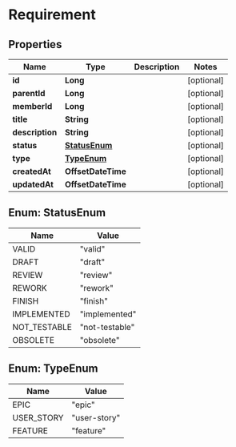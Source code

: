

# Requirement


## Properties

| Name | Type | Description | Notes |
|------------ | ------------- | ------------- | -------------|
|**id** | **Long** |  |  [optional] |
|**parentId** | **Long** |  |  [optional] |
|**memberId** | **Long** |  |  [optional] |
|**title** | **String** |  |  [optional] |
|**description** | **String** |  |  [optional] |
|**status** | [**StatusEnum**](#StatusEnum) |  |  [optional] |
|**type** | [**TypeEnum**](#TypeEnum) |  |  [optional] |
|**createdAt** | **OffsetDateTime** |  |  [optional] |
|**updatedAt** | **OffsetDateTime** |  |  [optional] |



## Enum: StatusEnum

| Name | Value |
|---- | -----|
| VALID | &quot;valid&quot; |
| DRAFT | &quot;draft&quot; |
| REVIEW | &quot;review&quot; |
| REWORK | &quot;rework&quot; |
| FINISH | &quot;finish&quot; |
| IMPLEMENTED | &quot;implemented&quot; |
| NOT_TESTABLE | &quot;not-testable&quot; |
| OBSOLETE | &quot;obsolete&quot; |



## Enum: TypeEnum

| Name | Value |
|---- | -----|
| EPIC | &quot;epic&quot; |
| USER_STORY | &quot;user-story&quot; |
| FEATURE | &quot;feature&quot; |



